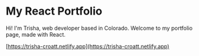 # My React Portfolio
Hi! I'm Trisha, web developer based in Colorado. Welcome to my portfolio page, made with React.

[https://trisha-croatt.netlify.app](https://trisha-croatt.netlify.app)